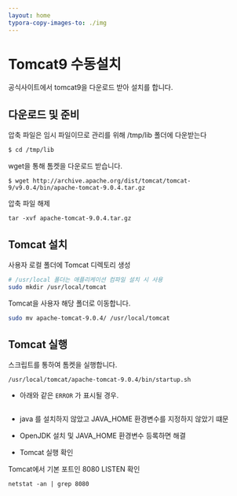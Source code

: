 ```yaml
---
layout: home
typora-copy-images-to: ./img
---
```


# Tomcat9 수동설치
공식사이트에서 tomcat9을 다운로드 받아 설치를 합니다.

## 다운로드 및 준비
압축 파일은 임시 파일이므로 관리를 위해 /tmp/lib 폴더에 다운받는다

```bash
$ cd /tmp/lib
```

wget을 통해 톰켓을 다운로드 받습니다.
```
$ wget http://archive.apache.org/dist/tomcat/tomcat-9/v9.0.4/bin/apache-tomcat-9.0.4.tar.gz 
```

압축 파일 해제
```
tar -xvf apache-tomcat-9.0.4.tar.gz
```

## Tomcat 설치

사용자 로컬 폴더에 Tomcat 디렉토리 생성
```bash
# /usr/local 폴더는 애플리케이션 컴파일 설치 시 사용
sudo mkdir /usr/local/tomcat  
```

Tomcat을 사용자 해당 폴더로 이동합니다.
```bash
sudo mv apache-tomcat-9.0.4/ /usr/local/tomcat
```

## Tomcat 실행
스크립트를 통하여 톰켓을 실행합니다.

```
/usr/local/tomcat/apache-tomcat-9.0.4/bin/startup.sh
```

+ 아래와 같은 `ERROR` 가 표시될 경우.
```

```
* java 를 설치하지 않았고 JAVA_HOME 환경변수를 지정하지 않았기 떄문
* OpenJDK 설치 및 JAVA_HOME 환경변수 등록하면 해결

* Tomcat 실행 확인

Tomcat에서 기본 포트인 8080 LISTEN 확인
```
netstat -an | grep 8080
```